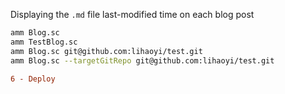 Displaying the `.md` file last-modified time on each blog post

```bash
amm Blog.sc
amm TestBlog.sc
amm Blog.sc git@github.com:lihaoyi/test.git
amm Blog.sc --targetGitRepo git@github.com:lihaoyi/test.git
```

```diff
6 - Deploy
```